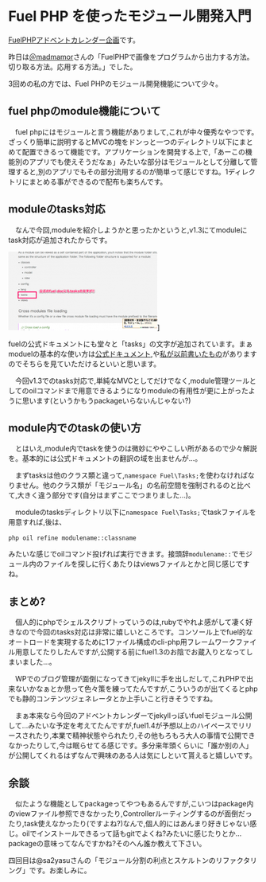 Fuel PHP を使ったモジュール開発入門
===================================

[FuelPHPアドベントカレンダー企画](http://atnd.org/events/33753)です。

 昨日は[＠madmamor](http://madroom-project.blogspot.jp/2012/12/fac20121202.html)さんの「FuelPHPで画像をプログラムから出力する方法。切り取る方法。応用する方法。」でした。

 3回めの私の方では、Fuel PHPのモジュール開発機能について少々。

fuel phpのmodule機能について
----------------------------

　fuel phpにはモジュールと言う機能がありまして,これが中々優秀なやつです。ざっくり簡単に説明するとMVCの塊をドンっと一つのディレクトリ以下にまとめて配置できるって機能です。アプリケーションを開発する上で,「あーこの機能別のアプリでも使えそうだなぁ」みたいな部分はモジュールとして分離して管理すると,別のアプリでもその部分流用するのが簡単って感じですね。1ディレクトリにまとめる事ができるので配布も楽ちんです。

moduleのtasks対応
-----------------

　なんで今回,moduleを紹介しようかと思ったかというと,v1.3にてmoduleにtask対応が追加されたからです。

![](images/03/Modules-General-FuelPHP-Documentation-300x158.png "Modules - General - FuelPHP Documentation")]

fuelの公式ドキュメントにも堂々と「tasks」の文字が追加されています。まぁmoduelの基本的な使い方は[公式ドキュメント](http://fuelphp.com/docs/general/modules.html),や[私が以前書いたもの](http://mkkn.info/blog/blog/archives/1451.html)がありますのでそちらを見ていただけるといいと思います。

　今回v1.3でのtasks対応で,単純なMVCとしてだけでなく,module管理ツールとしてのoilコマンドまで用意できるようになりmoduleの有用性が更に上がったように思います(というかもうpackageいらないんじゃない?)

module内でのtaskの使い方
------------------------

　とはいえ,module内でtaskを使うのは微妙にややこしい所があるので少々解説を。基本的には公式ドキュメントの翻訳の域を出ませんが…。

　まずtasksは他のクラス類と違って,`namespace Fuel\Tasks;`を使わなければなりません。他のクラス類が「モジュール名」の名前空間を強制されるのと比べて,大きく違う部分です(自分はまずここでつまりました…)。

　moduleのtasksディレクトリ以下に`namespace Fuel\Tasks;`でtaskファイルを用意すれば,後は、

    php oil refine modulename::classname

みたいな感じでoilコマンド投げれば実行できます。接頭辞`modulename::`でモジュール内のファイルを探しに行くあたりはviewsファイルとかと同じ感じですね。

まとめ?
-------

　個人的にphpでシェルスクリプトっていうのは,rubyでやれよ感がして凄く好きなので今回のtasks対応は非常に嬉しいところです。コンソール上でfuel的なオートロードを実現するために1ファイル構成のcli-php用フレームワークファイル用意してたりしたんですが,公開する前にfuel1.3のお陰でお蔵入りとなってしまいました…。

　WPでのブログ管理が面倒になってきてjekyllに手を出しだして,これPHPで出来ないかなぁとか思って色々策を練ってたんですが,こういうのが出てくるとphpでも静的コンテンツジェネレータとか上手いこと行きそうですね。

　まぁ本来なら今回のアドベントカレンダーでjekyllっぽいfuelモジュール公開して…みたいな予定を考えてたんですが,fuel1.4が予想以上のハイペースでリリースされたり,本業で精神状態やられたり,その他もろもろ大人の事情で公開できなかったりして,今は眠らせてる感じです。多分来年頭くらいに「誰か別の人」が公開してくれるはずなんで興味のある人は気にしといて貰えると嬉しいです。

余談
----

　似たような機能としてpackageってやつもあるんですが,こいつはpackage内のviewファイル参照できなかったり,Controllerルーティングするのが面倒だったり,task使えなかったり(ですよね?)なんで,個人的にはあんまり好きじゃない感じ。oilでインストールできるって話もgitでよくね?みたいに感じたりとか…packageの意味ってなんですかね?そのへん誰か教えて下さい。

四回目は@sa2yasuさんの「モジュール分割の利点とスケルトンのリファクタリング」です。お楽しみに。

